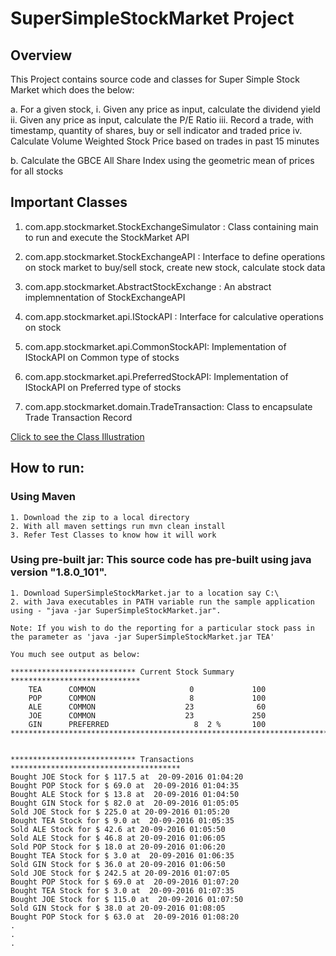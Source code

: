 # SuperSimpleStockMarket Project

## Overview
This Project contains source code and classes for Super Simple Stock Market which does the below:

a. For a given stock,
	i. Given any price as input, calculate the dividend yield
	ii. Given any price as input, calculate the P/E Ratio
	iii. Record a trade, with timestamp, quantity of shares, buy or sell indicator and traded price
	iv. Calculate Volume Weighted Stock Price based on trades in past 15 minutes

b. Calculate the GBCE All Share Index using the geometric mean of prices for all stocks

## Important Classes
1. com.app.stockmarket.StockExchangeSimulator : Class containing main to run and execute the StockMarket API

2. com.app.stockmarket.StockExchangeAPI : Interface to define operations on stock market to buy/sell stock, create new stock, calculate stock data

3. com.app.stockmarket.AbstractStockExchange : An abstract implemnentation of StockExchangeAPI 

4. com.app.stockmarket.api.IStockAPI : Interface for calculative operations on stock

5. com.app.stockmarket.api.CommonStockAPI: Implementation of IStockAPI on Common type of stocks

6. com.app.stockmarket.api.PreferredStockAPI: Implementation of IStockAPI on Preferred type of stocks

7. com.app.stockmarket.domain.TradeTransaction: Class to encapsulate Trade Transaction Record

[Click to see the Class Illustration](https://drive.google.com/file/d/0BwuG_5pxYjcVdmRCX3J0MkpVb1k/view?usp=sharing)

## How to run:

### Using Maven

	1. Download the zip to a local directory 
	2. With all maven settings run mvn clean install
	3. Refer Test Classes to know how it will work	

### Using pre-built jar: This source code has pre-built using java version "1.8.0_101".
	1. Download SuperSimpleStockMarket.jar to a location say C:\
	2. with Java executables in PATH variable run the sample application using - "java -jar SuperSimpleStockMarket.jar". 
	
	Note: If you wish to do the reporting for a particular stock pass in the parameter as 'java -jar SuperSimpleStockMarket.jar TEA'
	
	You much see output as below:
	
	**************************** Current Stock Summary *****************************
        TEA      COMMON                     0             100
        POP      COMMON                     8             100
        ALE      COMMON                    23              60
        JOE      COMMON                    23             250
        GIN      PREFERRED                   8  2 %       100
	********************************************************************************
	
	
	**************************** Transactions **************************************
	Bought JOE Stock for $ 117.5 at  20-09-2016 01:04:20
	Bought POP Stock for $ 69.0 at  20-09-2016 01:04:35
	Bought ALE Stock for $ 13.8 at  20-09-2016 01:04:50
	Bought GIN Stock for $ 82.0 at  20-09-2016 01:05:05
	Sold JOE Stock for $ 225.0 at 20-09-2016 01:05:20
	Bought TEA Stock for $ 9.0 at  20-09-2016 01:05:35
	Sold ALE Stock for $ 42.6 at 20-09-2016 01:05:50
	Sold ALE Stock for $ 46.8 at 20-09-2016 01:06:05
	Sold POP Stock for $ 18.0 at 20-09-2016 01:06:20
	Bought TEA Stock for $ 3.0 at  20-09-2016 01:06:35
	Sold GIN Stock for $ 36.0 at 20-09-2016 01:06:50
	Sold JOE Stock for $ 242.5 at 20-09-2016 01:07:05
	Bought POP Stock for $ 69.0 at  20-09-2016 01:07:20
	Bought TEA Stock for $ 3.0 at  20-09-2016 01:07:35
	Bought JOE Stock for $ 115.0 at  20-09-2016 01:07:50
	Sold GIN Stock for $ 38.0 at 20-09-2016 01:08:05
	Bought POP Stock for $ 63.0 at  20-09-2016 01:08:20
	.
	.
	.
